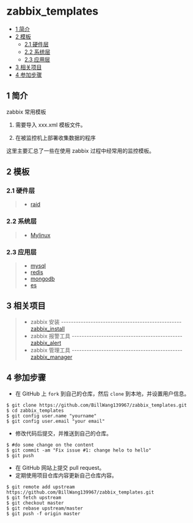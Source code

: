 # zabbix_templates
<!-- vim-markdown-toc GFM -->
* [1 简介](#1-简介)
* [2 模板](#2-模板)
    * [2.1 硬件层](#21-硬件层)
    * [2.2 系统层](#22-系统层)
    * [2.3 应用层](#23-应用层)
* [3 相关项目](#3-相关项目)
* [4 参加步骤](#4-参加步骤)

<!-- vim-markdown-toc -->

 
## 1 简介

zabbix 常用模板

1. 需要导入 xxx.xml 模板文件。

2. 在被监控机上部署收集数据的程序

这里主要汇总了一些在使用 zabbix 过程中经常用的监控模板。

## 2 模板

### 2.1 硬件层

> * [raid](template_raid/)

### 2.2 系统层

> * [Mylinux](./template_mylinux/)

### 2.3 应用层

> * [mysql](./template_mysql/)
> * [redis](./template_redis/)
> * [mongodb](./template_mongodb/)
> * [es](./template_elasticsearch/)

## 3 相关项目

> * zabbix 安装 -------------------------------------------------[zabbix_install](https://github.com/BillWang139967/zabbix_install)
> * zabbix 报警工具 ---------------------------------------------[zabbix_alert](https://github.com/BillWang139967/zabbix_alert)
> * zabbix 管理工具 ---------------------------------------------[zabbix_manager](https://github.com/BillWang139967/zabbix_manager)

## 4 参加步骤
* 在 GitHub 上 `fork` 到自己的仓库，然后 `clone` 到本地，并设置用户信息。
```
$ git clone https://github.com/BillWang139967/zabbix_templates.git
$ cd zabbix_templates
$ git config user.name "yourname"
$ git config user.email "your email"
```
* 修改代码后提交，并推送到自己的仓库。
```
$ #do some change on the content
$ git commit -am "Fix issue #1: change helo to hello"
$ git push
```
* 在 GitHub 网站上提交 pull request。
* 定期使用项目仓库内容更新自己仓库内容。
```
$ git remote add upstream https://github.com/BillWang139967/zabbix_templates.git
$ git fetch upstream
$ git checkout master
$ git rebase upstream/master
$ git push -f origin master
```
